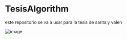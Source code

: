 # TesisAlgorithm

este repositorio se va a usar para la tesis de sarita y valen 


![image](https://github.com/valentinaB22/TesisAlgorithm/assets/74430436/eb06469e-a67a-435c-91e2-850a4e466e13)
